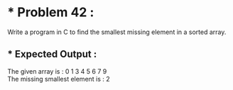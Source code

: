 # * Problem 42 :

Write a program in C to find the smallest missing element in a sorted array.

## * Expected Output :

The given array is : 0 1 3 4 5 6 7 9  
The missing smallest element is : 2   
